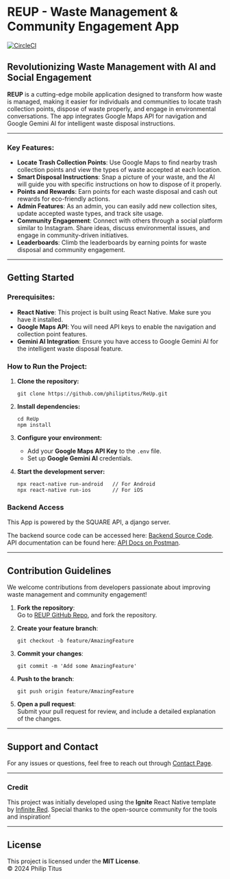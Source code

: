 # REUP - Waste Management & Community Engagement App

[![CircleCI](https://circleci.com/gh/infinitered/ignite.svg?style=svg)](https://circleci.com/gh/infinitered/ignite)

## Revolutionizing Waste Management with AI and Social Engagement

**REUP** is a cutting-edge mobile application designed to transform how waste is managed, making it easier for individuals and communities to locate trash collection points, dispose of waste properly, and engage in environmental conversations. The app integrates Google Maps API for navigation and Google Gemini AI for intelligent waste disposal instructions.

---

### Key Features:

- **Locate Trash Collection Points**: Use Google Maps to find nearby trash collection points and view the types of waste accepted at each location.
- **Smart Disposal Instructions**: Snap a picture of your waste, and the AI will guide you with specific instructions on how to dispose of it properly.
- **Points and Rewards**: Earn points for each waste disposal and cash out rewards for eco-friendly actions.
- **Admin Features**: As an admin, you can easily add new collection sites, update accepted waste types, and track site usage.
- **Community Engagement**: Connect with others through a social platform similar to Instagram. Share ideas, discuss environmental issues, and engage in community-driven initiatives.
- **Leaderboards**: Climb the leaderboards by earning points for waste disposal and community engagement.

---

## Getting Started

### Prerequisites:

- **React Native**: This project is built using React Native. Make sure you have it installed.
- **Google Maps API**: You will need API keys to enable the navigation and collection point features.
- **Gemini AI Integration**: Ensure you have access to Google Gemini AI for the intelligent waste disposal feature.

### How to Run the Project:

1. **Clone the repository:**
   ```
   git clone https://github.com/philiptitus/ReUp.git
   ```

2. **Install dependencies:**
   ```
   cd ReUp
   npm install
   ```

3. **Configure your environment:**
   - Add your **Google Maps API Key** to the `.env` file.
   - Set up **Google Gemini AI** credentials.

4. **Start the development server:**
   ```
   npx react-native run-android   // For Android
   npx react-native run-ios       // For iOS
   ```

### Backend Access
This App is powered by the SQUARE API, a django server.

The backend source code can be accessed here: [Backend Source Code](https://github.com/philiptitus/squareapi.git).  
API documentation can be found here: [API Docs on Postman](https://www.postman.com/philiptitus/workspace/projects/collection/31401198-24092ff6-5b04-4aee-a231-819db5b48358?action=share&creator=31401198).

---

## Contribution Guidelines

We welcome contributions from developers passionate about improving waste management and community engagement!

1. **Fork the repository**:  
   Go to [REUP GitHub Repo](https://github.com/philiptitus/ReUp.git), and fork the repository.

2. **Create your feature branch**:  
   ```
   git checkout -b feature/AmazingFeature
   ```

3. **Commit your changes**:  
   ```
   git commit -m 'Add some AmazingFeature'
   ```

4. **Push to the branch**:  
   ```
   git push origin feature/AmazingFeature
   ```

5. **Open a pull request**:  
   Submit your pull request for review, and include a detailed explanation of the changes.

---

## Support and Contact

For any issues or questions, feel free to reach out through [Contact Page](https://mrphilip.pythonanywhere.com/contact/).

---

### Credit

This project was initially developed using the **Ignite** React Native template by [Infinite Red](https://infinite.red). Special thanks to the open-source community for the tools and inspiration!

---

## License

This project is licensed under the **MIT License**.  
© 2024 Philip Titus

